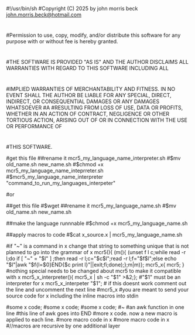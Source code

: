 #!/usr/bin/sh
#Copyright (C) 2025 by john morris beck <john.morris.beck@hotmail.com>
#
#Permission to use, copy, modify, and/or distribute this software for any purpose with or without fee is hereby granted.
#
#THE SOFTWARE IS PROVIDED "AS IS" AND THE AUTHOR DISCLAIMS ALL WARRANTIES WITH REGARD TO THIS SOFTWARE INCLUDING ALL
#
#IMPLIED WARRANTIES OF MERCHANTABILITY AND FITNESS. IN NO EVENT SHALL THE AUTHOR BE LIABLE FOR ANY SPECIAL, DIRECT, INDIRECT, OR CONSEQUENTIAL DAMAGES OR ANY DAMAGES WHATSOEVER
#A
#RESULTING FROM LOSS OF USE, DATA OR PROFITS, WHETHER IN AN ACTION OF CONTRACT, NEGLIGENCE OR OTHER TORTIOUS ACTION, ARISING OUT OF OR IN CONNECTION WITH THE USE OR PERFORMANCE OF
#
#THIS SOFTWARE.

#get this file
##rename it mcr5_my_language_name_interpreter.sh
#$mv old_name.sh new_name.sh
#$chmod +x mcr5_my_language_name_inteprreter.sh
#$mcr5_my_language_name_interpreter "command_to_run_my_languages_interpeter"

#or

##get this file
#$wget 
##rename it mcr5_my_language_name.sh
#$mv old_name.sh new_name.sh

##make the language runnnable
#$chmod +x mcr5_my_language_name.sh

##apply macros to code
#$cat x_source.x | mcr5_my_language_name.sh



#if "~" is a command in x change that string to something unique that is not planned to go into the grammar of x
mcr5(){ (m(){ (unset f l c;while read -r l;do if [ "~" = "$l" ] ;then read -r l;c="$c$l";read -r l;f="$f$l";else echo "$l"|awk "$f{l=\$0}END{$c print l}"||exit;fi;done);};m|m)};
mcr5_x{ mcr5; } #nothing special needs to be changed about mcr5 to make it compatible with x
mcr5_x_interpreter(){ mcr5_x | sh -c "$1" >&2;}; #"$1" must be an interpreter for x
mcr5_x_interpeter "$1"; # if this doesnt work comment out the line and uncomment the next line
#mcr5_x #you are meant to send your source code for x including the inline macros into stdin

#some x code;
#some x code;
#some x code;
#~
#an awk function in one line
#this line of awk goes into END
#more x code. now a new macro is applied to each line.
#more macro code in x
#more macro code in x
#//macros are recursive by one additional layer
